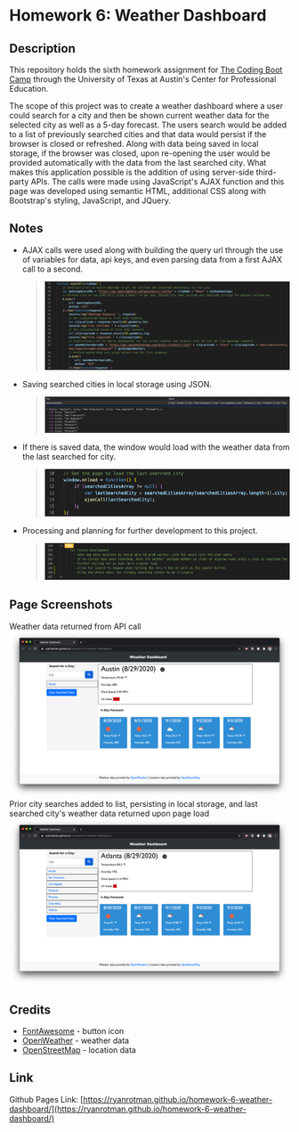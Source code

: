 # Homework 6: Weather Dashboard

## Description
This repository holds the sixth homework assignment for [The Coding Boot Camp](https://techbootcamps.utexas.edu/coding/) through the University of Texas at Austin's Center for Professional Education.

The scope of this project was to create a weather dashboard where a user could search for a city and then be shown current weather data for the selected city as well as a 5-day forecast. The users search would be added to a list of previously searched cities and that data would persist if the browser is closed or refreshed. Along with data being saved in local storage, if the browser was closed, upon re-opening the user would be provided automatically with the data from the last searched city. What makes this application possible is the addition of using server-side third-party APIs. The calls were made using JavaScript's AJAX function and this page was developed using semantic HTML, additional CSS along with Bootstrap's styling, JavaScript, and JQuery.

## Notes
* AJAX calls were used along with building the query url through the use of variables for data, api keys, and even parsing data from a first AJAX call to a second.
    > ![ReadMe_ScreenShot_AJAX](./Assets/Images/ReadMe_ScreenShot_AJAX.png)

* Saving searched cities in local storage using JSON.
    > ![ReadMe_ScreenShot_LocalStorage](./Assets/Images/ReadMe_ScreenShot_LocalStorage.png)

* If there is saved data, the window would load with the weather data from the last searched for city.
    > ![ReadMe_ScreenShot_WindowOnLoad](./Assets/Images/ReadMe_ScreenShot_WindowOnLoad.png)

* Processing and planning for further development to this project.
    > ![ReadMe_ScreenShot_FurtherDevelopment](./Assets/Images/ReadMe_ScreenShot_FurtherDevelopment.png)

## Page Screenshots
Weather data returned from API call
![ReadMe_ScreenShot_WeatherData](./Assets/Images/ReadMe_ScreenShot_WeatherData.png)
Prior city searches added to list, persisting in local storage, and last searched city's weather data returned upon page load
![ReadMe_ScreenShot_WeatherDataList](./Assets/Images/ReadMe_ScreenShot_WeatherDataList.png)

## Credits
* [FontAwesome](https://fontawesome.com/license/free) - button icon
* [OpenWeather](https://openweathermap.org/) - weather data
* [OpenStreetMap](https://www.openstreetmap.org/) - location data

## Link
Github Pages Link: [https://ryanrotman.github.io/homework-6-weather-dashboard/](https://ryanrotman.github.io/homework-6-weather-dashboard/)
